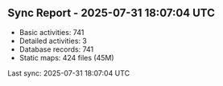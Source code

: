 ## Sync Report - 2025-07-31 18:07:04 UTC

- Basic activities: 741
- Detailed activities: 3
- Database records: 741
- Static maps: 424 files (45M)

Last sync: 2025-07-31 18:07:04 UTC
